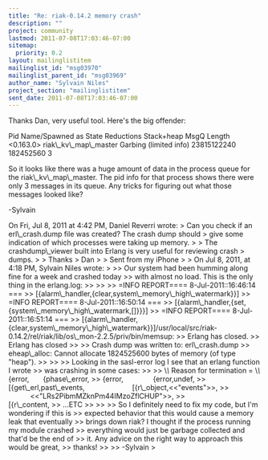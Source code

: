 ```yaml
---
title: "Re: riak-0.14.2 memory crash"
description: ""
project: community
lastmod: 2011-07-08T17:03:46-07:00
sitemap:
  priority: 0.2
layout: mailinglistitem
mailinglist_id: "msg03970"
mailinglist_parent_id: "msg03969"
author_name: "Sylvain Niles"
project_section: "mailinglistitem"
sent_date: 2011-07-08T17:03:46-07:00
---
```



Thanks Dan, very useful tool. Here's the big offender:

Pid Name/Spawned as State Reductions Stack+heap MsgQ 
Length
&lt;0.163.0&gt; riak\\_kv\\_map\\_master Garbing (limited info) 23815122240 
182452560 3


So it looks like there was a huge amount of data in the process queue
for the riak\\_kv\\_map\\_master. The pid info for that process shows there
were only 3 messages in its queue. Any tricks for figuring out what
those messages looked like?

-Sylvain


On Fri, Jul 8, 2011 at 4:42 PM, Daniel Reverri  wrote:
&gt; Can you check if an erl\\_crash.dump file was created? The crash dump should 
&gt; give some indication of which processes were taking up memory.
&gt;
&gt; The crashdump\\_viewer built into Erlang is very useful for reviewing crash 
&gt; dumps.
&gt;
&gt; Thanks
&gt; Dan
&gt;
&gt; Sent from my iPhone
&gt;
&gt; On Jul 8, 2011, at 4:18 PM, Sylvain Niles  wrote:
&gt;
&gt;&gt; Our system had been humming along fine for a week and crashed today
&gt;&gt; with almost no load. This is the only thing in the erlang.log:
&gt;&gt;
&gt;&gt;
&gt;&gt; =INFO REPORT==== 8-Jul-2011::16:46:14 ===
&gt;&gt; [{alarm\\_handler,{clear,system\\_memory\\_high\\_watermark}}]
&gt;&gt; =INFO REPORT==== 8-Jul-2011::16:50:14 ===
&gt;&gt; [{alarm\\_handler,{set,{system\\_memory\\_high\\_watermark,[]}}}]
&gt;&gt; =INFO REPORT==== 8-Jul-2011::16:51:14 ===
&gt;&gt; [{alarm\\_handler,{clear,system\\_memory\\_high\\_watermark}}]/usr/local/src/riak-0.14.2/rel/riak/lib/os\\_mon-2.2.5/priv/bin/memsup:
&gt;&gt; Erlang has closed.
&gt;&gt; Erlang has closed
&gt;&gt;
&gt;&gt; Crash dump was written to: erl\\_crash.dump
&gt;&gt; eheap\\_alloc: Cannot allocate 1824525600 bytes of memory (of type "heap").
&gt;&gt;
&gt;&gt;
&gt;&gt; Looking in the sasl-error log I see that an erlang function I wrote
&gt;&gt; was crashing in some cases:
&gt;&gt;
&gt;&gt; \\*\\* Reason for termination = \\*\\* {error,       {phase\\_error,
&gt;&gt; {error,               {error,undef,
&gt;&gt; [{get\\_erl,past\\_events,                        [{r\\_object,&lt;&lt;"events"&gt;&gt;,
&gt;&gt;                            &lt;&lt;"LRs2PibmMZknPm44IMzoZflCHUP"&gt;&gt;,
&gt;&gt;                             [{r\\_content,
&gt;&gt; ...ETC
&gt;&gt;
&gt;&gt;
&gt;&gt; So I definitely need to fix my code, but I'm wondering if this is
&gt;&gt; expected behavior that this would cause a memory leak that eventually
&gt;&gt; brings down riak? I thought if the process running my module crashed
&gt;&gt; everything would just be garbage collected and that'd be the end of
&gt;&gt; it. Any advice on the right way to approach this would be great,
&gt;&gt; thanks!
&gt;&gt;
&gt;&gt; -Sylvain
&gt;

